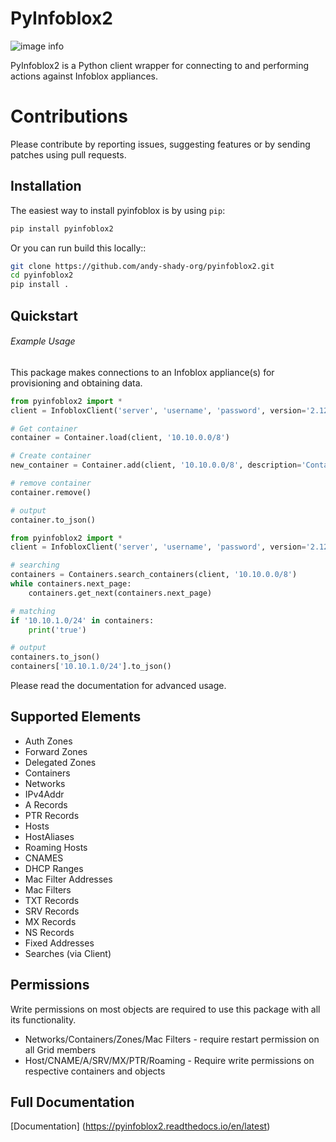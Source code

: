 PyInfoblox2
===========

![image info](https://readthedocs.org/projects/pyinfoblox2/badge/?version=latest)

PyInfoblox2 is a Python client wrapper for connecting to and performing actions against Infoblox appliances. 

Contributions
=============

Please contribute by reporting issues, suggesting features or by sending patches using pull requests.

Installation
------------

The easiest way to install pyinfoblox is by using ``pip``:

```bash
pip install pyinfoblox2
```

Or you can run build this locally::

```bash
git clone https://github.com/andy-shady-org/pyinfoblox2.git
cd pyinfoblox2
pip install .
```

Quickstart
----------

###### Example Usage

This package makes connections to an Infoblox appliance(s) for provisioning and obtaining data. 

```python
from pyinfoblox2 import *
client = InfobloxClient('server', 'username', 'password', version='2.12.2')      

# Get container
container = Container.load(client, '10.10.0.0/8')

# Create container
new_container = Container.add(client, '10.10.0.0/8', description='Container for Networks within 10.10.0.0/8')

# remove container
container.remove()

# output
container.to_json()
```

```python
from pyinfoblox2 import *
client = InfobloxClient('server', 'username', 'password', version='2.12.2', verbose=1)      

# searching
containers = Containers.search_containers(client, '10.10.0.0/8')
while containers.next_page:
    containers.get_next(containers.next_page)

# matching
if '10.10.1.0/24' in containers:
    print('true')

# output
containers.to_json()
containers['10.10.1.0/24'].to_json()
```

Please read the documentation for advanced usage.

Supported Elements
------------------

 * Auth Zones
 * Forward Zones
 * Delegated Zones
 * Containers
 * Networks
 * IPv4Addr
 * A Records
 * PTR Records
 * Hosts
 * HostAliases
 * Roaming Hosts
 * CNAMES
 * DHCP Ranges
 * Mac Filter Addresses
 * Mac Filters
 * TXT Records
 * SRV Records
 * MX Records
 * NS Records
 * Fixed Addresses
 * Searches (via Client)
 

Permissions
-----------

Write permissions on most objects are required to use this package with all its functionality.

 * Networks/Containers/Zones/Mac Filters - require restart permission on all Grid members
 * Host/CNAME/A/SRV/MX/PTR/Roaming - Require write permissions on respective containers and objects
    
     
Full Documentation
------------------

[Documentation] (https://pyinfoblox2.readthedocs.io/en/latest)


